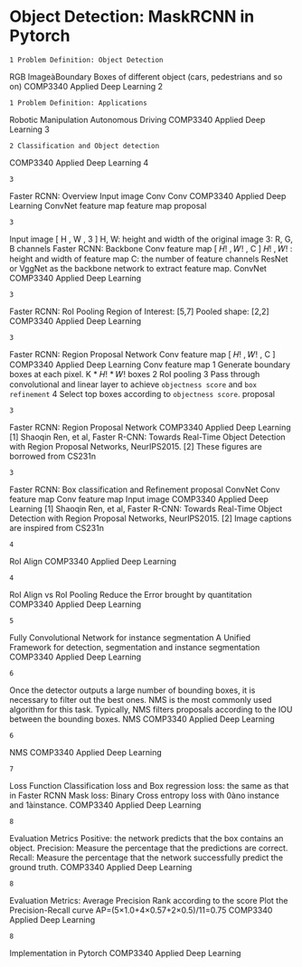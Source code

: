 # Object Detection: MaskRCNN in Pytorch 


    1 Problem Definition: Object Detection
RGB ImageàBoundary Boxes of different object (cars, pedestrians and so on) COMP3340 Applied Deep Learning
     2

    1 Problem Definition: Applications
   Robotic Manipulation Autonomous Driving
 COMP3340 Applied Deep Learning
 3

    2 Classification and Object detection
   COMP3340 Applied Deep Learning
 4

    3
Faster RCNN: Overview
Input image
Conv Conv
COMP3340 Applied Deep Learning
ConvNet
feature map
feature map
         proposal
         
    3
Input image
[ H , W , 3 ]
H, W: height and width of the original image
3: R, G, B channels
Faster RCNN: Backbone
       Conv feature map
[ 𝐻! , 𝑊! , C ]
𝐻! , 𝑊! : height and width of
feature map
C: the number of feature channels
ResNet or VggNet as the backbone network to extract feature map.
 ConvNet
 COMP3340 Applied Deep Learning
 
    3
Faster RCNN: RoI Pooling
  Region of Interest: [5,7] Pooled shape: [2,2]
 COMP3340 Applied Deep Learning
 
    3
Faster RCNN: Region Proposal Network
Conv feature map
[ 𝐻! , 𝑊! , C ]
COMP3340 Applied Deep Learning
Conv feature map
1 Generate boundary boxes at each pixel. K * 𝐻! * 𝑊! boxes 2 RoI pooling
3 Pass through convolutional and linear layer to achieve
`objectness score` and `box refinement`
4 Select top boxes according to `objectness score`.
       proposal
    
    3
Faster RCNN: Region Proposal Network
    COMP3340 Applied Deep Learning [1] Shaoqin Ren, et al, Faster R-CNN: Towards Real-Time Object Detection with Region Proposal Networks, NeurIPS2015. [2] These figures are borrowed from CS231n
 
    3
Faster RCNN: Box classification and Refinement
           proposal
     ConvNet
Conv feature map
Conv feature map
    Input image
COMP3340 Applied Deep Learning [1] Shaoqin Ren, et al, Faster R-CNN: Towards Real-Time Object Detection with Region Proposal Networks, NeurIPS2015. [2] Image captions are inspired from CS231n
  
    4
RoI Align
   COMP3340 Applied Deep Learning
 
    4
RoI Align vs RoI Pooling
   Reduce the Error brought by quantitation
 COMP3340 Applied Deep Learning
 
    5
Fully Convolutional Network for instance segmentation
   A Unified Framework for detection, segmentation and instance segmentation
 COMP3340 Applied Deep Learning
 
    6
Once the detector outputs a large number of bounding boxes, it is necessary to filter out the best ones. NMS is the most commonly used algorithm for this task. Typically, NMS filters proposals according to the IOU between the bounding boxes.
NMS
    COMP3340 Applied Deep Learning
 
    6
NMS
   COMP3340 Applied Deep Learning
 
    7
Loss Function
  Classification loss and Box regression loss: the same as that in Faster RCNN Mask loss: Binary Cross entropy loss with 0àno instance and 1àinstance.
 COMP3340 Applied Deep Learning
 
    8
Evaluation Metrics
Positive: the network predicts that the box contains an object.
Precision: Measure the percentage that the predictions are correct.
Recall: Measure the percentage that the network successfully predict the ground truth.
   COMP3340 Applied Deep Learning
 
    8
Evaluation Metrics: Average Precision
Rank according to the score
Plot the Precision-Recall curve
    AP=(5×1.0+4×0.57+2×0.5)/11=0.75
 COMP3340 Applied Deep Learning
 
    8
Implementation in Pytorch
  COMP3340 Applied Deep Learning
 
